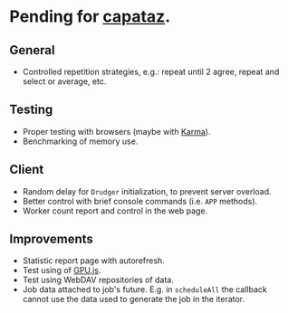 # Pending for [capataz](https://github.com/LeonardoVal/capataz.js).

## General

+ Controlled repetition strategies, e.g.: repeat until 2 agree, repeat and select or average, etc.

## Testing

+ Proper testing with browsers (maybe with [Karma](https://karma-runner.github.io/1.0/index.html)).
+ Benchmarking of memory use.

## Client

+ Random delay for `Drudger` initialization, to prevent server overload.
+ Better control with brief console commands (i.e. `APP` methods).
+ Worker count report and control in the web page.

## Improvements

+ Statistic report page with autorefresh.
+ Test using of [GPU.js](http://gpu.rocks/).
+ Test using WebDAV repositories of data.
+ Job data attached to job's future. E.g. in `scheduleAll` the callback cannot use the data used to generate the job in the iterator.
